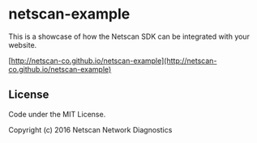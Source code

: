 # netscan-example

This is a showcase of how the Netscan SDK can be integrated with your website.

[http://netscan-co.github.io/netscan-example](http://netscan-co.github.io/netscan-example)

## License

Code under the MIT License.

Copyright (c) 2016 Netscan Network Diagnostics
